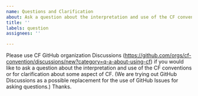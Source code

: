 ```yaml
---
name: Questions and Clarification
about: Ask a question about the interpretation and use of the CF conventions
title: ''
labels: question
assignees: ''

---
```


Please use CF GitHub organization Discussions (https://github.com/orgs/cf-convention/discussions/new?category=q-a-about-using-cf) if you would like to ask a question about the interpretation and use of the CF conventions or for clarification about some aspect of CF. (We are trying out GitHub Discussions as a possible replacement for the use of GitHub Issues for asking questions.) Thanks.
